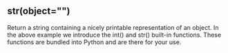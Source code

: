 ## str(object="")

Return a string containing a nicely printable representation of an object.
In the above example we introduce the int() and str() built-in functions. These functions are bundled into Python and are there for your use.